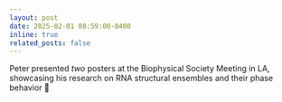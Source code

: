 ```yaml
---
layout: post
date: 2025-02-01 08:59:00-0400
inline: true
related_posts: false
---
```


Peter presented *two* posters at the Biophysical Society Meeting in LA, showcasing his research on RNA structural ensembles and their phase behavior :tada: